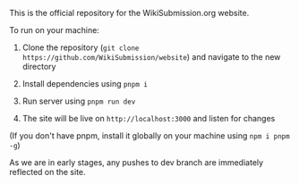 This is the official repository for the WikiSubmission.org website.

To run on your machine:

1. Clone the repository (`git clone https://github.com/WikiSubmission/website`) and navigate to the new directory

2. Install dependencies using `pnpm i`

3. Run server using `pnpm run dev`

4. The site will be live on `http://localhost:3000` and listen for changes

(If you don't have pnpm, install it globally on your machine using `npm i pnpm -g`)

As we are in early stages, any pushes to dev branch are immediately reflected on the site.